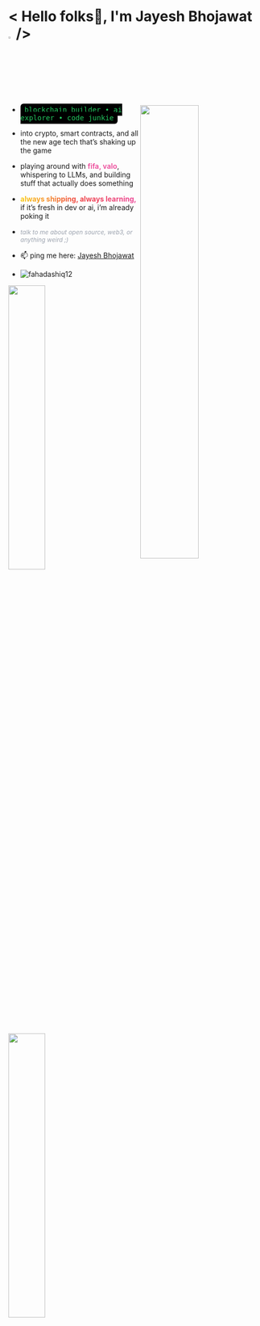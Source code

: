 ###                    
<!-- PLIS DONT COPY DIRECTLY GUYSZ...HUEHUEHUE -->

<h1 align="left"> < Hello folks🚀, I'm Jayesh Bhojawat <img src="https://raw.githubusercontent.com/syedareehaquasar/syedareehaquasar/master/gifs/Hi.gif" width="3%">/></h1>

<img width="48%" src="https://yt3.ggpht.com/a/AATXAJyoBzY3MLfXHZ8EW4X3SpL8Tkmn1sBtn3FaxA=s900-c-k-c0xffffffff-no-rj-mo" align="right"/>

- <span style="background:black; color:#22c55e; font-family:monospace; padding:4px 8px; border-radius:6px;">blockchain builder • ai explorer • code junkie</span>  
- into crypto, smart contracts, and all the new age tech that’s shaking up the game  
- playing around with <span style="color:#ec4899; font-weight:600;">fifa, valo</span>, whispering to LLMs, and building stuff that actually does something  
- <strong style="background: linear-gradient(to right, #facc15, #ef4444, #ec4899); -webkit-background-clip: text; color: transparent; font-weight: bold;">always shipping, always learning,</strong> if it’s fresh in dev or ai, i’m already poking it  
- <em style="color: #9ca3af; font-size: 0.75rem;">talk to me about open source, web3, or anything weird ;)</em>  

- 📫 ping me here: [Jayesh Bhojawat](https://www.linkedin.com/in/jayeshbhojawat/)  
- <p align="left"> <img src="https://komarev.com/ghpvc/?username=fahadashiq12&label=Profile%20views&color=0e75b6&style=flat" alt="fahadashiq12" /> </p>

<img width="38%" src="https://github-readme-stats.vercel.app/api?username=Jayeshbhojawat&theme=radical&show_icons=true">
<img width="38%" src="https://github-readme-streak-stats.herokuapp.com/?user=Jayeshbhojawat&theme=radical&show_icons=true" />
